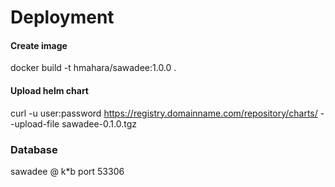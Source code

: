 # Deployment 

#### Create image
docker build -t hmahara/sawadee:1.0.0 .

#### Upload helm chart

curl -u user:password https://registry.domainname.com/repository/charts/ --upload-file sawadee-0.1.0.tgz 


### Database
sawadee @ k*b
port 53306
